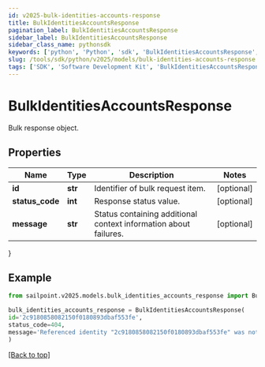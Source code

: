```yaml
---
id: v2025-bulk-identities-accounts-response
title: BulkIdentitiesAccountsResponse
pagination_label: BulkIdentitiesAccountsResponse
sidebar_label: BulkIdentitiesAccountsResponse
sidebar_class_name: pythonsdk
keywords: ['python', 'Python', 'sdk', 'BulkIdentitiesAccountsResponse', 'V2025BulkIdentitiesAccountsResponse'] 
slug: /tools/sdk/python/v2025/models/bulk-identities-accounts-response
tags: ['SDK', 'Software Development Kit', 'BulkIdentitiesAccountsResponse', 'V2025BulkIdentitiesAccountsResponse']
---
```


# BulkIdentitiesAccountsResponse

Bulk response object.

## Properties

Name | Type | Description | Notes
------------ | ------------- | ------------- | -------------
**id** | **str** | Identifier of bulk request item. | [optional] 
**status_code** | **int** | Response status value. | [optional] 
**message** | **str** | Status containing additional context information about failures. | [optional] 
}

## Example

```python
from sailpoint.v2025.models.bulk_identities_accounts_response import BulkIdentitiesAccountsResponse

bulk_identities_accounts_response = BulkIdentitiesAccountsResponse(
id='2c9180858082150f0180893dbaf553fe',
status_code=404,
message='Referenced identity "2c9180858082150f0180893dbaf553fe" was not found.'
)

```
[[Back to top]](#) 

